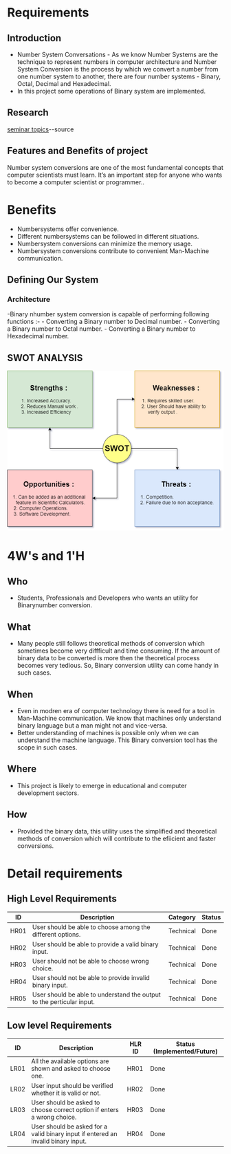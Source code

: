 # Requirements
## Introduction
-  Number System Conversations - As we know Number Systems are the technique to represent numbers in computer architecture and Number System Conversion is the process by which we convert a number from one number system to another, there are four number systems - Binary, Octal, Decimal and Hexadecimal.
-  In this project some operations of Binary system are implemented.
## Research
[seminar topics](https://www.geeksforgeeks.org/number-system-and-base-conversions/)--source

 ## Features and Benefits of project
 Number system conversions are one of the most fundamental concepts that computer scientists must learn. It’s an important step for anyone who wants to become a computer scientist or programmer..
 # Benefits
 -  Numbersystems offer convenience.
 -  Different numbersystems can be followed in different situations. 
 -  Numbersystem conversions can minimize the memory usage.
 -  Numbersystem conversions contribute to convenient Man-Machine communication.

## Defining Our System
### Architecture
-Binary nhumber system conversion is capable of performing following functions :- 
    - Converting a Binary number to Decimal number.
    - Converting a Binary number to Octal number.
    - Converting a Binary number to Hexadecimal number.
   
## SWOT ANALYSIS
![SWOT-Analysis](https://github.com/GudimetlaSaiSatish/Stepin_BinarySystem-to-OtherSystem/blob/main/6_ImagesAndVideos/swotanalysis1.png)
# 4W&#39;s and 1&#39;H

## Who
-  Students, Professionals and Developers who wants an utility for Binarynumber conversion.

## What
-  Many people still follows theoretical methods of conversion which sometimes become very diffficult and time consuming. If the amount of binary data to be converted is more then the theoretical process becomes very tedious. So, Binary conversion utility can come handy in such cases.
## When
- Even in modren era of computer technology there is need for a tool in Man-Machine communication. We know that machines only understand binary language but a man might not and vice-versa.
- Better understanding of machines is possible only when we can understand the machine language. This Binary conversion tool has the scope in such cases.

## Where
- This project is likely to emerge in educational and computer development sectors.

## How
-  Provided the binary data, this utility uses the simplified and theoretical methods of conversion which will contribute to the efiicient and faster conversions.
# Detail requirements
## High Level Requirements

| ID   | Description                                                                                       | Category  | Status |
|------|---------------------------------------------------------------------------------------------------|-----------|--------|
| HR01 | User should be able to choose among the different options.                                        | Technical | Done |
| HR02 | User should be able to provide a valid binary input.                                              | Technical | Done |
| HR03 | User should not be able to choose wrong choice.                                                   | Technical | Done |
| HR04 | User should not be able to provide invalid binary input.                                          | Technical | Done |
| HR05 | User should be able to understand the output to the perticular input.                             | Technical | Done |


##  Low level Requirements
| ID   | Description                                                                                                                                                                                                              | HLR ID     | Status (Implemented/Future) |
|------|--------------------------------------------------------------------------------------------------------------------------------------------------------------------------------------------------------------------------|------------|-----------------------------|
| LR01 | All the available options are shown and asked to choose one. | HR01       | Done                     |
| LR02 | User input should be verified whether it is valid or not.    | HR02       | Done                     |
| LR03 | User should be asked to choose correct option if enters a wrong choice.  | HR03       | Done                      |
| LR04 | User should be asked for a valid binary input if entered an invalid binary input.  | HR04       | Done                      |

